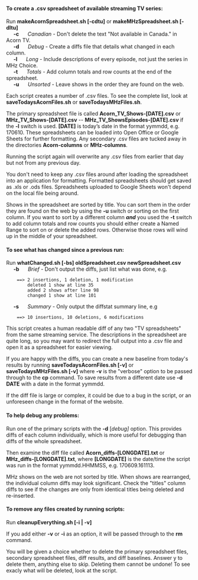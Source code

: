 #### To create a .csv spreadsheet of available streaming TV series:

Run **makeAcornSpreadsheet.sh [-cdtu]** or **makeMHzSpreadsheet.sh [-dltu]**  
&nbsp;&nbsp;&nbsp;&nbsp; 
**-c**
&nbsp;&nbsp;&nbsp;&nbsp;
_Canadian_ - Don't delete the text "Not available in Canada." in Acorn TV.  
&nbsp;&nbsp;&nbsp;&nbsp;
**-d**
&nbsp;&nbsp;&nbsp;&nbsp;
_Debug_ - Create a diffs file that details what changed in each column.  
&nbsp;&nbsp;&nbsp;&nbsp;
**-l**
&nbsp;&nbsp;&nbsp;&nbsp;
_Long_ - Include descriptions of every episode, not just the series in
MHz Choice.  
&nbsp;&nbsp;&nbsp;&nbsp;
**-t**
&nbsp;&nbsp;&nbsp;&nbsp;
_Totals_ - Add column totals and row counts at the end of the spreadsheet.  
&nbsp;&nbsp;&nbsp;&nbsp;
**-u**
&nbsp;&nbsp;&nbsp;&nbsp;
_Unsorted_ - Leave shows in the order they are found on the web.

Each script creates a number of .csv files. To see the complete list,
look at **saveTodaysAcornFiles.sh** or **saveTodaysMHzFiles.sh**.

The primary spreadsheet file is called **Acorn_TV_Shows-[DATE].csv**
or **MHz_TV_Shows-[DATE].csv** -- **MHz_TV_ShowsEpisodes-[DATE].csv**
if the **-l** switch is used.  **[DATE]** is today’s date in the
format yymmdd, e.g. 170610.  These spreadsheets can be loaded into
Open Office or Google Sheets for further formatting. Any secondary
.csv files are tucked away in the directories **Acorn-columns** or
**MHz-columns**.

Running the script again will overwrite any .csv files from earlier
that day but not from any previous day.

You don't need to keep any .csv files around after loading the
spreadsheet into an application for formatting. Formatted spreadsheets
should get saved as .xls or .ods files. Spreadsheets uploaded to
Google Sheets won't depend on the local file being around.

Shows in the spreadsheet are sorted by title. You can sort them in
the order they are found on the web by using the **-u** switch or
sorting on the first column. If you want to sort by a different
column **_and_** you used the **-t** switch to add column totals
and row counts you should either create a Named Range to sort on
or delete the added rows. Otherwise those rows will wind up in the
middle of your spreadsheet.

#### To see what has changed since a previous run:

Run **whatChanged.sh [-bs] oldSpreadsheet.csv newSpreadsheet.csv**  
&nbsp;&nbsp;&nbsp;&nbsp;
**-b**
&nbsp;&nbsp;&nbsp;&nbsp;
_Brief_ - Don't output the diffs, just list what was done, e.g.
```
    ==> 2 insertions, 1 deletion, 1 modification
        deleted 1 show at line 35
        added 2 shows after line 98
        changed 1 show at line 101
```
&nbsp;&nbsp;&nbsp;&nbsp;
**-s**
&nbsp;&nbsp;&nbsp;&nbsp;
_Summary_ - Only output the diffstat summary line, e.g
```
    ==> 10 insertions, 10 deletions, 6 modifications
```

This script creates a human readable diff of any two "TV spreadsheets"
from the same streaming service. The descriptions in the spreadsheet
are quite long, so you may want to redirect the full output into a
.csv file and open it as a spreadsheet for easier viewing.

If you are happy with the diffs, you can create a new baseline from
today's results by running **saveTodaysAcornFiles.sh [-v]** or
**saveTodaysMHzFiles.sh [-v]** where **-v** is the "verbose" option
to be passed through to the **cp** command. To save results from a
different date use **-d DATE** with a date in the format yymmdd.

If the diff file is large or complex, it could be due to a bug in
the script, or an unforeseen change in the format of the website.

#### To help debug any problems:

Run one of the primary scripts with the **-d** [_debug]_ option. This
provides diffs of each column individually, which is more useful
for debugging than diffs of the whole spreadsheet.

Then examine the diff file called **Acorn_diffs-[LONGDATE].txt** or
**MHz_diffs-[LONGDATE].txt**, where **[LONGDATE]** is the date/time
the script was run in the format yymmdd.HHMMSS, e.g. 170609.161113.

MHz shows on the web are not sorted by title. When shows are
rearranged, the individual column diffs may look significant.
Check the "titles" column diffs to see if the changes are only
from identical titles being deleted and re-inserted.

#### To remove any files created by running scripts:

Run **cleanupEverything.sh [-i | -v]**

If you add either **-v** or **-i** as an option, it will be passed
through to the **rm** command.

You will be given a choice whether to delete the primary spreadsheet
files, secondary spreadsheet files, diff results, and diff baselines.
Answer y to delete them, anything else to skip. Deleting them cannot
be undone! To see exacly what will be deleted, look at the script.

